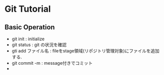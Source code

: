 # Git Tutorial
## Basic Operation
- git init : initialize
- git status : git の状況を確認
- gti add ファイル名 : fileをstage領域(リポジトリ管理対象)にファイルを追加する.
- git commit -m : message付きでコミット
-

